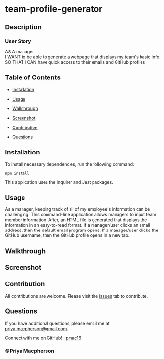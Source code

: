 # team-profile-generator

  ## Description
  
  ### User Story
  AS A manager <br>
  I WANT to be able to generate a webpage that displays my team's basic info <br>
  SO THAT I CAN have quick access to their emails and GitHub profiles

  ## Table of Contents

  * [Installation](#installation)

  * [Usage](#usage)

  * [Walkthrough](#walkthrough)

  * [Screenshot](#screenshot)

  * [Contribution](#contribution)

  * [Questions](#questions)

  ## Installation

  To install necessary dependencies, run the following command:

  ```
  npm install
  ```

  This application uses the Inquirer and Jest packages.

  ## Usage

  As a manager, keeping track of all of my employee's information can be challenging. This command-line application allows managers to input team member information. After, an HTML file is generated that displays the information in an easy-to-read format. If a manager/user clicks an email address, then the default email program opens. If a manager/user clicks the GitHub username, then the GitHub profile opens in a new tab. 

  ## Walkthrough

  ## Screenshot 

 
 

  ## Contribution 

  All contributions are welcome. Please visit the [issues](https://github.com/pmac16/README-generator/issues) tab  to contribute.

  ## Questions

  If you have additional questions, please email me at priya.macpherson@gmail.com.

  Connect with me on GitHub! : [pmac16](https://github.com/pmac16)

### ©️Priya Macpherson

